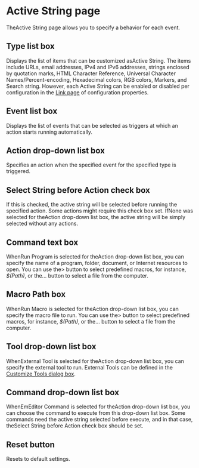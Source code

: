 # Active String page

TheActive String page allows you to specify a behavior for each event.

## Type list box

Displays the list of items that can be customized asActive String. The items include URLs, email addresses, IPv4 and IPv6 addresses, strings enclosed by quotation marks, HTML Character Reference, Universal Character Names/Percent-encoding, Hexadecimal colors, RGB colors, Markers, and Search string. However, each Active String can be enabled or disabled per configuration in the [Link page](../../properties/link/index) of configuration properties.

## Event list box

Displays the list of events that can be selected as triggers at which an action starts running automatically.

## Action drop-down list box

Specifies an action when the specified event for the specified type is triggered.

## Select String before Action check box

If this is checked, the active string will be selected before running the specified action. Some actions might require this check box set. IfNone was selected for theAction drop-down list box, the active string will be simply selected without any actions.

## Command text box

WhenRun Program is selected for theAction drop-down list box, you can specify the name of a program, folder, document, or Internet resources to open. You can use the> button to select predefined macros, for instance, _$(Path)_, or the... button to select a file from the computer.

## Macro Path box

WhenRun Macro is selected for theAction drop-down list box, you can specify the macro file to run. You can use the> button to select predefined macros, for instance, _$(Path)_, or the... button to select a file from the computer.

## Tool drop-down list box

WhenExternal Tool is selected for theAction drop-down list box, you can specify the external tool to run. External Tools can be defined in the [Customize Tools dialog box](../../tools/index).

## Command drop-down list box

WhenEmEditor Command is selected for theAction drop-down list box, you can choose the command to execute from this drop-down list box. Some commands need the active string selected before execute, and in that case, theSelect String before Action check box should be set.

## Reset button

Resets to default settings.

